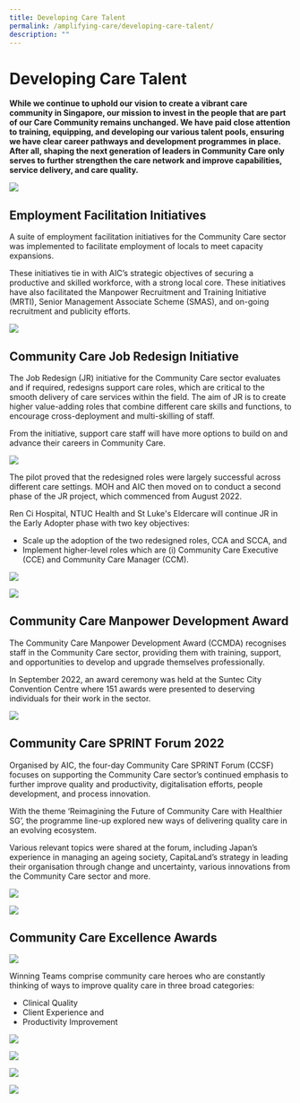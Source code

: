 ```yaml
---
title: Developing Care Talent
permalink: /amplifying-care/developing-care-talent/
description: ""
---
```

# Developing Care Talent
**While we continue to uphold our vision to create a vibrant care community in Singapore, our mission to invest in the people that are part of our Care Community remains unchanged. We have paid close attention to training, equipping, and developing our various talent pools, ensuring we have clear career pathways and development programmes in place. After all, shaping the next generation of leaders in Community Care only serves to further strengthen the care network and improve capabilities, service delivery, and care quality.**

![](/images/developing-care-talent.png)

## Employment Facilitation Initiatives

A suite of employment facilitation initiatives for the Community Care sector was implemented to facilitate employment of locals to meet capacity expansions. 

These initiatives tie in with AIC’s strategic objectives of securing a productive and skilled workforce, with a strong local core. These initiatives have also facilitated the Manpower Recruitment and Training Initiative (MRTI), Senior Management Associate Scheme (SMAS), and on-going recruitment and publicity efforts.

![](/images/1300-locals-60-pmets.png)

## Community Care Job Redesign Initiative
The Job Redesign (JR) initiative for the Community Care sector evaluates and if required, redesigns support care roles, which are critical to the smooth delivery of care services within the field. The aim of JR is to create higher value-adding roles that combine different care skills and functions, to encourage cross-deployment and multi-skilling of staff. 

From the initiative, support care staff will have more options to build on and advance their careers in Community Care.

![](/images/four-community-care-providers.png)

The pilot proved that the redesigned roles were largely successful across different care settings. MOH and AIC then moved on to conduct a second phase of the JR project, which commenced from August 2022.  

Ren Ci Hospital, NTUC Health and St Luke's Eldercare will continue JR in the Early Adopter phase with two key objectives:
* Scale up the adoption of the two redesigned roles, CCA and SCCA, and
* Implement higher-level roles which are (i) Community Care Executive (CCE) and Community Care Manager (CCM).  

![](/images/novermber-2022.png)

![](/images/7-ccos-316-trained-ccas.png)

## Community Care Manpower Development Award
The Community Care Manpower Development Award (CCMDA) recognises staff in the Community Care sector, providing them with training, support, and opportunities to develop and upgrade themselves professionally. 
 
In September 2022, an award ceremony was held at the Suntec City Convention Centre where 151 awards were presented to deserving individuals for their work in the sector. 

![](/images/ms-jenny-ang.png)

## Community Care SPRINT Forum 2022
Organised by AIC, the four-day Community Care SPRINT Forum (CCSF) focuses on supporting the Community Care sector’s continued emphasis to further improve quality and productivity, digitalisation efforts, people development, and process innovation. 

With the theme ‘Reimagining the Future of Community Care with Healthier SG’, the programme line-up explored new ways of delivering quality care in an evolving ecosystem.  
 
Various relevant topics were shared at the forum, including Japan’s experience in managing an ageing society, CapitaLand’s strategy in leading their organisation through change and uncertainty, various innovations from the Community Care sector and more.

![](/images/community-care.png)

![](/images/1700-attendees-20-sppeakers.png)

## Community Care Excellence Awards
![](/images/community-care-excellence-awards-2.png)

Winning Teams comprise community care heroes who are constantly thinking of ways to improve quality care in three broad categories:  
* Clinical Quality   
* Client Experience and  
* Productivity Improvement

![](/images/ccea-award-30-ccos.png)

![](/images/mr-james-ganesan.png)

![](/images/dover-park-hospice.png)

![](/images/dover-park-hospice-telemedicine-services.png)
